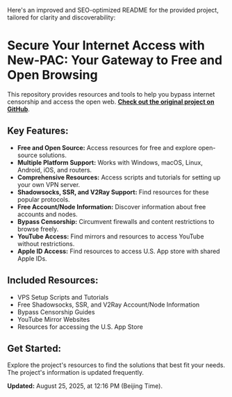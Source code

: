 Here's an improved and SEO-optimized README for the provided project, tailored for clarity and discoverability:

# Secure Your Internet Access with New-PAC: Your Gateway to Free and Open Browsing

This repository provides resources and tools to help you bypass internet censorship and access the open web. [**Check out the original project on GitHub**](https://github.com/Alvin9999/new-pac).

## Key Features:

*   **Free and Open Source:** Access resources for free and explore open-source solutions.
*   **Multiple Platform Support:** Works with Windows, macOS, Linux, Android, iOS, and routers.
*   **Comprehensive Resources:** Access scripts and tutorials for setting up your own VPN server.
*   **Shadowsocks, SSR, and V2Ray Support:** Find resources for these popular protocols.
*   **Free Account/Node Information:** Discover information about free accounts and nodes.
*   **Bypass Censorship:** Circumvent firewalls and content restrictions to browse freely.
*   **YouTube Access:** Find mirrors and resources to access YouTube without restrictions.
*   **Apple ID Access:** Find resources to access U.S. App store with shared Apple IDs.

## Included Resources:

*   VPS Setup Scripts and Tutorials
*   Free Shadowsocks, SSR, and V2Ray Account/Node Information
*   Bypass Censorship Guides
*   YouTube Mirror Websites
*   Resources for accessing the U.S. App Store

## Get Started:

Explore the project's resources to find the solutions that best fit your needs.  The project's information is updated frequently.

**Updated:** August 25, 2025, at 12:16 PM (Beijing Time).